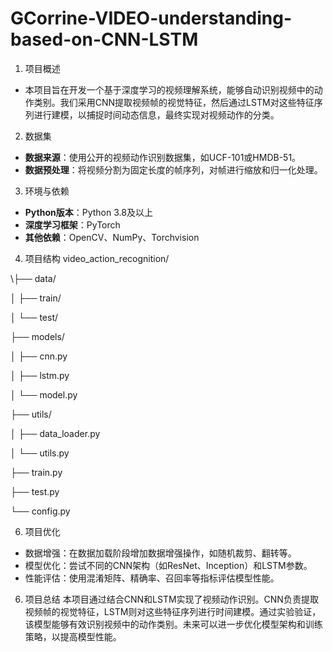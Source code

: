 # GCorrine-VIDEO-understanding-based-on-CNN-LSTM
1. 项目概述
- 本项目旨在开发一个基于深度学习的视频理解系统，能够自动识别视频中的动作类别。我们采用CNN提取视频帧的视觉特征，然后通过LSTM对这些特征序列进行建模，以捕捉时间动态信息，最终实现对视频动作的分类。

2. 数据集
- **数据来源**：使用公开的视频动作识别数据集，如UCF-101或HMDB-51。
- **数据预处理**：将视频分割为固定长度的帧序列，对帧进行缩放和归一化处理。

3. 环境与依赖
- **Python版本**：Python 3.8及以上
- **深度学习框架**：PyTorch
- **其他依赖**：OpenCV、NumPy、Torchvision

4. 项目结构
video_action_recognition/

\├── data/

│   ├── train/

│   └── test/

├── models/

│   ├── cnn.py

│   ├── lstm.py

│   └── model.py

├── utils/

│   ├── data_loader.py

│   └── utils.py

├── train.py

├── test.py

└── config.py


6. 项目优化
- 数据增强：在数据加载阶段增加数据增强操作，如随机裁剪、翻转等。
- 模型优化：尝试不同的CNN架构（如ResNet、Inception）和LSTM参数。
- 性能评估：使用混淆矩阵、精确率、召回率等指标评估模型性能。

6. 项目总结
本项目通过结合CNN和LSTM实现了视频动作识别。CNN负责提取视频帧的视觉特征，LSTM则对这些特征序列进行时间建模。通过实验验证，该模型能够有效识别视频中的动作类别。未来可以进一步优化模型架构和训练策略，以提高模型性能。
